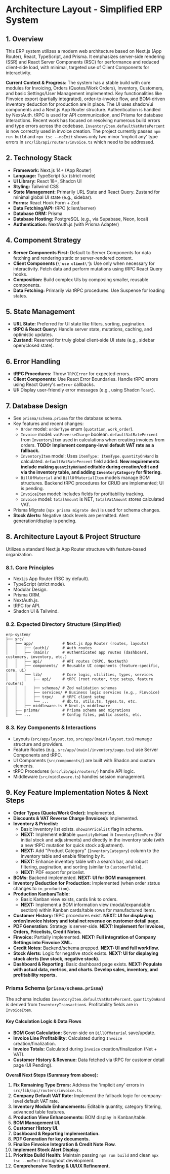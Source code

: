 # Architecture Layout - Simplified ERP System

## 1. Overview

This ERP system utilizes a modern web architecture based on Next.js (App Router), React, TypeScript, and Prisma. It emphasizes server-side rendering (SSR) and React Server Components (RSC) for performance and reduced client-side load, with minimal, targeted use of Client Components for interactivity.

**Current Context & Progress:**
The system has a stable build with core modules for Invoicing, Orders (Quotes/Work Orders), Inventory, Customers, and basic Settings/User Management implemented. Key functionalities like Finvoice export (partially integrated), order-to-invoice flow, and BOM-driven inventory deduction for production are in place. The UI uses shadcn/ui components and a Next.js App Router structure. Authentication is handled by NextAuth. tRPC is used for API communication, and Prisma for database interactions. Recent work has focused on resolving numerous build errors and type errors across the codebase. `InventoryItem.defaultVatRatePercent` is now correctly used in invoice creation. The project currently passes `npm run build` and `npx tsc --noEmit` shows only two minor 'implicit any' type errors in `src/lib/api/routers/invoice.ts` which need to be addressed.

## 2. Technology Stack

- **Framework:** Next.js 14+ (App Router)
- **Language:** TypeScript 5.x (strict mode)
- **UI Library:** React 18+, Shadcn UI
- **Styling:** Tailwind CSS
- **State Management:** Primarily URL State and React Query. Zustand for minimal global UI state (e.g., sidebar).
- **Forms:** React Hook Form + Zod
- **Data Fetching/API:** tRPC (client/server)
- **Database ORM:** Prisma
- **Database Hosting:** PostgreSQL (e.g., via Supabase, Neon, local)
- **Authentication:** NextAuth.js (with Prisma Adapter)

## 4. Component Strategy

- **Server Components First:** Default to Server Components for data fetching and rendering static or server-rendered content.
- **Client Components (`\'use client\'`):** Use only when necessary for interactivity. Fetch data and perform mutations using tRPC React Query hooks.
- **Composition:** Build complex UIs by composing smaller, reusable components.
- **Data Fetching:** Primarily via tRPC procedures. Use Suspense for loading states.

## 5. State Management

- **URL State:** Preferred for UI state like filters, sorting, pagination.
- **tRPC & React Query:** Handle server state, mutations, caching, and optimistic updates.
- **Zustand:** Reserved for truly global client-side UI state (e.g., sidebar open/closed state).

## 6. Error Handling

- **tRPC Procedures:** Throw `TRPCError` for expected errors.
- **Client Components:** Use React Error Boundaries. Handle tRPC errors using React Query's `onError` callbacks.
- **UI:** Display user-friendly error messages (e.g., using Shadcn `Toast`).

## 7. Database Design

- See `prisma/schema.prisma` for the database schema.
- Key features and recent changes:
    - `Order` model: `orderType` enum (`quotation`, `work_order`).
    - `Invoice` model: `vatReverseCharge` boolean. `defaultVatRatePercent` from `InventoryItem` used in calculations when creating invoices from orders. **TODO: Implement company-level default VAT rate as a fallback.**
    - `InventoryItem` model: Uses `itemType: ItemType`. `quantityOnHand` is calculated. `defaultVatRatePercent` field added. **New requirements include making `quantityOnHand` editable during creation/edit and via the inventory table, and adding `InventoryCategory` for filtering.**
    - `BillOfMaterial` and `BillOfMaterialItem` models manage BOM structures. Backend tRPC procedures for CRUD are implemented; UI is pending.
    - `InvoiceItem` model: Includes fields for profitability tracking.
    - `Invoice` model: `totalAmount` is NET, `totalVatAmount` stores calculated VAT.
- Prisma Migrate (`npx prisma migrate dev`) is used for schema changes.
- **Stock Alerts:** Negative stock levels are permitted. Alert generation/display is pending.

## 8. Architecture Layout & Project Structure

Utilizes a standard Next.js App Router structure with feature-based organization.

### 8.1. Core Principles

*   Next.js App Router (RSC by default).
*   TypeScript (strict mode).
*   Modular Design.
*   Prisma ORM.
*   NextAuth.js.
*   tRPC for API.
*   Shadcn UI & Tailwind.

### 8.2. Expected Directory Structure (Simplified)

```
erp-system/
├── src/
│   ├── app/             # Next.js App Router (routes, layouts)
│   │   ├── (auth)/      # Auth routes
│   │   ├── (main)/      # Authenticated app routes (dashboard, customers, inventory, etc.)
│   │   ├── api/         # API routes (tRPC, NextAuth)
│   │   ├── components/  # Reusable UI components (feature-specific, core, ui)
│   │   ├── lib/         # Core logic, utilities, types, services
│   │   │   ├── api/     # tRPC (root router, trpc setup, feature routers)
│   │   │   ├── schemas/ # Zod validation schemas
│   │   │   ├── services/ # Business logic services (e.g., Finvoice)
│   │   │   ├── trpc/    # tRPC client setup
│   │   │   └── ...      # db.ts, utils.ts, types.ts, etc.
│   │   ├── middleware.ts # Next.js middleware
│   ├── prisma/          # Prisma schema and migrations
│   └── ...              # Config files, public assets, etc.
```

### 8.3. Key Components & Interactions

*   Layouts (`src/app/layout.tsx`, `src/app/(main)/layout.tsx`) manage structure and providers.
*   Feature Routes (e.g., `src/app/(main)/inventory/page.tsx`) use Server Components and tRPC.
*   UI Components (`src/components/`) are built with Shadcn and custom elements.
*   tRPC Procedures (`src/lib/api/routers/`) handle API logic.
*   Middleware (`src/middleware.ts`) handles session management.

## 9. Key Feature Implementation Notes & Next Steps

- **Order Types (Quote/Work Order):** Implemented.
- **Discounts & VAT Reverse Charge (Invoices):** Implemented.
- **Inventory & Pricelist:**
    - Basic inventory list exists. `showInPricelist` flag in schema.
    - **NEXT:** Implement editable `quantityOnHand` in `InventoryItemForm` (for initial stock and adjustments) and directly in the inventory table (with a new tRPC mutation for quick stock adjustment).
    - **NEXT:** Add "Product Category" (`InventoryCategory`) column to the inventory table and enable filtering by it.
    - **NEXT:** Enhance inventory table with a search bar, and robust filtering, pagination, and sorting (similar to `CustomerTable`).
    - **NEXT:** PDF export for pricelist.
- **BOMs:** Backend implemented. **NEXT: UI for BOM management.**
- **Inventory Deduction for Production:** Implemented (when order status changes to `in_production`).
- **Production Kanban/Table:**
    - Basic Kanban view exists, cards link to orders.
    - **NEXT:** Implement a BOM information view (modal/expandable section) within Kanban cards/table rows for manufactured items.
- **Customer History:** tRPC procedures exist. **NEXT: UI for displaying order/invoice history and total net revenue on customer detail page.**
- **PDF Generation:** Strategy is server-side. **NEXT: Implement for Invoices, Orders, Pricelists, Credit Notes.**
- **Finvoice:** Partially implemented. **NEXT: Full integration of Company Settings into Finvoice XML.**
- **Credit Notes:** Backend/schema prepped. **NEXT: UI and full workflow.**
- **Stock Alerts:** Logic for negative stock exists. **NEXT: UI for displaying stock alerts (low stock, negative stock).**
- **Dashboard & Reporting:** Basic dashboard page exists. **NEXT: Populate with actual data, metrics, and charts. Develop sales, inventory, and profitability reports.**

### Prisma Schema (`prisma/schema.prisma`)

The schema includes `InventoryItem.defaultVatRatePercent`. `quantityOnHand` is derived from `InventoryTransaction`s. Profitability fields are in `InvoiceItem`.

#### Key Calculation Logic & Data Flows

*   **BOM Cost Calculation:** Server-side on `BillOfMaterial` save/update.
*   **Invoice Line Profitability:** Calculated during `Invoice` creation/finalization.
*   **Invoice Totals:** Calculated during `Invoice` creation/finalization (Net + VAT).
*   **Customer History & Revenue:** Data fetched via tRPC for customer detail page (UI Pending).

**Overall Next Steps (Summary from above):**
1.  **Fix Remaining Type Errors:** Address the 'implicit any' errors in `src/lib/api/routers/invoice.ts`.
2.  **Company Default VAT Rate:** Implement the fallback logic for company-level default VAT rate.
3.  **Inventory Module Enhancements:** Editable quantity, category filtering, advanced table features.
4.  **Production View Enhancements:** BOM display in Kanban/table.
5.  **BOM Management UI.**
6.  **Customer History UI.**
7.  **Dashboard & Reporting Implementation.**
8.  **PDF Generation for key documents.**
9.  **Finalize Finvoice Integration & Credit Note Flow.**
10. **Implement Stock Alert Display.**
11. **Prioritize Build Health:** Maintain passing `npm run build` and clean `npx tsc --noEmit` throughout development.
12. **Comprehensive Testing & UI/UX Refinement.**
